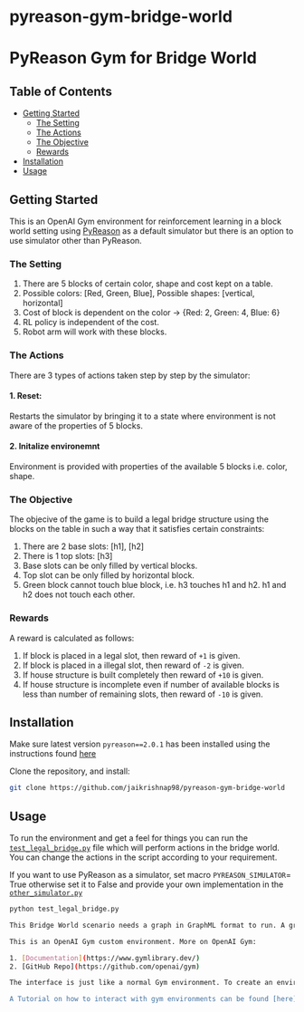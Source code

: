 # pyreason-gym-bridge-world
# PyReason Gym for Bridge World


## Table of Contents
  
* [Getting Started](#getting-started)
    * [The Setting](#the-setting)
    * [The Actions](#the-actions)
    * [The Objective](#the-objective)
    * [Rewards](#rewards)
* [Installation](#installation)
* [Usage](#usage)


## Getting Started
This is an OpenAI Gym environment for reinforcement learning in a block world setting using [PyReason](https://github.com/lab-v2/pyreason) as a default simulator but there is an option 
to use simulator other than PyReason.

### The Setting
1. There are 5 blocks of certain color, shape and cost kept on a table. 
2. Possible colors: [Red, Green, Blue], Possible shapes: [vertical, horizontal]
3. Cost of block is dependent on the color -> {Red: 2, Green: 4, Blue: 6}
4. RL policy is independent of the cost.
5. Robot arm will work with these blocks.

### The Actions
There are 3 types of actions taken step by step by the simulator:

#### 1. Reset: 
Restarts the simulator by bringing it to a state where environment is not aware of the properties of 5 blocks.

#### 2. Initalize environemnt
Environment is provided with properties of the available 5 blocks i.e. color, shape.



### The Objective
The objecive of the game is to build a legal bridge structure using the blocks on the table in such a way that it satisfies certain constraints:
1. There are 2 base slots: [h1], [h2]
2. There is 1 top slots:  [h3]
3. Base slots can be only filled by vertical blocks.
4. Top slot can be only filled by horizontal block.
7. Green block cannot touch blue block, i.e. h3 touches h1 and h2. h1 and h2 does not touch each other.
### Rewards
A reward is calculated as follows:

1. If block is placed in a legal slot, then reward of `+1` is given.
2. If block is placed in a illegal slot, then reward of `-2` is given.
4. If house structure is built completely then reward of `+10` is given.
5. If house structure is incomplete even if number of available blocks is less than number of remaining slots, then reward of `-10` is given.
## Installation
Make sure  latest version `pyreason==2.0.1` has been installed using the instructions found [here](https://github.com/lab-v2/pyreason#21-install-as-a-python-library)

Clone the repository, and install:
```bash
git clone https://github.com/jaikrishnap98/pyreason-gym-bridge-world
```
## Usage
To run the environment and get a feel for things you can run the [`test_legal_bridge.py`](./test_legal_bridge.py) file which will perform actions in the bridge world. 
You can change the actions in the script according to your requirement. 

If you want to use PyReason as a simulator, set macro `PYREASON_SIMULATOR`= True otherwise set it to False and provide your own implementation in the [`other_simulator.py`](./pyreason_gym/simulator_other/other_simulator.py)
```bash
python test_legal_bridge.py

This Bridge World scenario needs a graph in GraphML format to run. A graph file has **already been generated** in the [graphs folder](pyreason_gym/pyreason_bridge_world/graph/bridge_world_graph.graphml/). 

This is an OpenAI Gym custom environment. More on OpenAI Gym:

1. [Documentation](https://www.gymlibrary.dev/)
2. [GitHub Repo](https://github.com/openai/gym)

The interface is just like a normal Gym environment. To create an environment and start using it, insert the following into your Python script. Make sure you've [Installed](#installation) this package before this.

A Tutorial on how to interact with gym environments can be found [here](https://www.gymlibrary.dev/)

